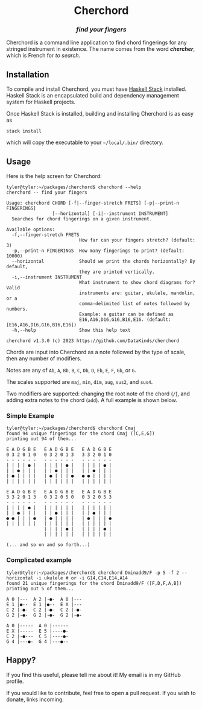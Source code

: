<div align="center">
	<h1>Cherchord</h1>
    <h3><i>find your fingers</i></h3>
</div>

Cherchord is a command line application to find chord fingerings for any stringed instrument in existence. The name comes from the word **_chercher_**, which is French for _to search_.

## Installation

To compile and install Cherchord, you must have [Haskell Stack](https://docs.haskellstack.org/en/stable/README/) installed. Haskell Stack is an encapsulated build and dependency management system for Haskell projects.

Once Haskell Stack is installed, building and installing Cherchord is as easy as

```
stack install
```

which will copy the executable to your `~/local/.bin/` directory.

## Usage

Here is the help screen for Cherchord:

```
tyler@tyler:~/packages/cherchord$ cherchord --help
cherchord -- find your fingers

Usage: cherchord CHORD [-f|--finger-stretch FRETS] [-p|--print-n FINGERINGS]
                 [--horizontal] [-i|--instrument INSTRUMENT]
  Searches for chord fingerings on a given instrument.

Available options:
  -f,--finger-stretch FRETS
                           How far can your fingers stretch? (default: 3)
  -p,--print-n FINGERINGS  How many fingerings to print? (default: 10000)
  --horizontal             Should we print the chords horizontally? By default,
                           they are printed vertically.
  -i,--instrument INSTRUMENT
                           What instrument to show chord diagrams for? Valid
                           instruments are: guitar, ukulele, mandolin, or a
                           comma-delimited list of notes followed by numbers.
                           Example: a guitar can be defined as
                           E16,A16,D16,G16,B16,E16. (default: [E16,A16,D16,G16,B16,E16])
  -h,--help                Show this help text

cherchord v1.3.0 (c) 2023 https://github.com/DataKinds/cherchord
```

Chords are input into Cherchord as a note followed by the type of scale, then any number of modifiers.

Notes are any of `Ab`, `A`, `Bb`, `B`, `C`, `Db`, `D`, `Eb`, `E`, `F`, `Gb`, or `G`.

The scales supported are `maj`, `min`, `dim`, `aug`, `sus2`, and `sus4`.

Two modifiers are supported: changing the root note of the chord (`/`), and adding extra notes to the chord (`add`). A full example is shown below.

### Simple Example

```
tyler@tyler:~/packages/cherchord$ cherchord Cmaj
found 94 unique fingerings for the chord Cmaj ([C,E,G])
printing out 94 of them...

E A D G B E   E A D G B E   E A D G B E 
0 3 2 0 1 0   0 3 2 0 1 3   3 3 2 0 1 0 
- - - - - -   - - - - - -   - - - - - - 
| | | | ● |   | | | | ● |   | | | | ● | 
| | ● | | |   | | ● | | |   | | ● | | | 
| ● | | | |   | ● | | | ●   ● ● | | | | 
| | | | | |   | | | | | |   | | | | | | 

E A D G B E   E A D G B E   E A D G B E 
3 3 2 0 1 3   0 3 2 0 5 0   0 3 2 0 5 3 
- - - - - -   - - - - - -   - - - - - - 
| | | | ● |   | | | | | |   | | | | | | 
| | ● | | |   | | ● | | |   | | ● | | | 
● ● | | | ●   | ● | | | |   | ● | | | ● 
| | | | | |   | | | | | |   | | | | | | 
              | | | | ● |   | | | | ● | 
              | | | | | |   | | | | | | 
			  
(... and so on and so forth...)
```

### Complicated example 

```
tyler@tyler:~/packages/cherchord$ cherchord Dminadd9/F -p 5 -f 2 --horizontal -i ukulele # or -i G14,C14,E14,A14
found 21 unique fingerings for the chord Dminadd9/F ([F,D,F,A,B])
printing out 5 of them...

A 0 |---  A 2 |-●-  A 0 |---
E 1 |●--  E 1 |●--  E X |---
C 2 |-●-  C 2 |-●-  C 2 |-●-
G 2 |-●-  G 2 |-●-  G 2 |-●-

A 0 |-----  A 0 |------
E X |-----  E 5 |----●-
C 2 |-●---  C 5 |----●-
G 4 |---●-  G 4 |---●--
```

## Happy?

If you find this useful, please tell me about it! My email is in my GitHub profile. 

If you would like to contribute, feel free to open a pull request. If you wish to donate, links incoming.
